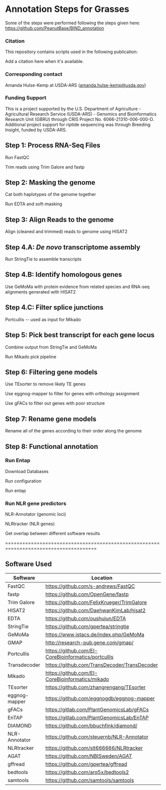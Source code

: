 # Annotation Steps for Grasses

Some of the steps were performed following the steps given here: https://github.com/PeanutBase/BIND_annotation

### Citation 
This repository contains scripts used in the following publication:

Add a citation here when it's available.

### Corresponding contact

Amanda Hulse-Kemp at USDA-ARS (amanda.hulse-kemp@usda.gov)

### Funding Support

This is a project supported by the U.S. Department of Agriculture - Agricultural Research Service (USDA-ARS) - Genomics and Bioinformatics Research Unit (GBRU) through CRIS Project No. 6066-21310-006-000-D. Additional project support for riptide sequencing was through Breeding Insight, funded by USDA-ARS.


## Step 1: Process RNA-Seq Files

Run FastQC

Trim reads using Trim Galore and fastp


## Step 2: Masking the genome

Cat both haplotypes of the genome together

Run EDTA and soft-masking


## Step 3: Align Reads to the genome

Align (cleaned and trimmed) reads to genome using HISAT2


## Step 4.A: _De novo_ transcriptome assembly

Run StringTie to assemble transcripts

## Step 4.B: Identify homologous genes

Use GeMoMa with protein evidence from related species and RNA-seq alignments generated with HISAT2

## Step 4.C: Filter splice junctions

Portcullis -- used as input for Mikado


## Step 5: Pick best transcript for each gene locus

Combine output from StringTie and GeMoMa

Run Mikado pick pipeline


## Step 6: Filtering gene models

Use TEsorter to remove likely TE genes

Use eggnog-mapper to filter for genes with orthology assignment

Use gFACs to filter out genes with poor structure


## Step 7: Rename gene models

Rename all of the genes according to their order along the genome


## Step 8: Functional annotation

### Run Entap

Download Databases

Run configuration

Run entap

### Run NLR gene predictors

NLR-Annotator (genomic loci)

NLRtracker (NLR genes)

Get overlap between different software results

======================================================================================

## **Software Used**
| Software  | Location |
| ------------- | ------------- |
| FastQC | https://github.com/s-andrews/FastQC |
| fastp | https://github.com/OpenGene/fastp |
| Trim Galore | https://github.com/FelixKrueger/TrimGalore |
| HISAT2 | https://github.com/DaehwanKimLab/hisat2 |
| EDTA | https://github.com/oushujun/EDTA |
| StringTie | https://github.com/gpertea/stringtie |
| GeMoMa | https://www.jstacs.de/index.php/GeMoMa |
| GMAP | http://research-pub.gene.com/gmap/ |
| Portcullis | https://github.com/EI-CoreBioinformatics/portcullis |
| Transdecoder | https://github.com/TransDecoder/TransDecoder |
| Mikado | https://github.com/EI-CoreBioinformatics/mikado |
| TEsorter | https://github.com/zhangrengang/TEsorter |
| eggnog-mapper | https://github.com/eggnogdb/eggnog-mapper |
| gFACs | https://gitlab.com/PlantGenomicsLab/gFACs |
| EnTAP | https://gitlab.com/PlantGenomicsLab/EnTAP |
| DIAMOND | https://github.com/bbuchfink/diamond/ |
| NLR-Annotator | https://github.com/steuernb/NLR-Annotator |
| NLRtracker | https://github.com/slt666666/NLRtracker |
| AGAT | https://github.com/NBISweden/AGAT |
| gffread | https://github.com/gpertea/gffread |
| bedtools | https://github.com/arq5x/bedtools2 |
| samtools | https://github.com/samtools/samtools |
